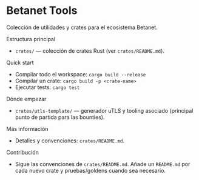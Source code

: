 # Betanet Tools

Colección de utilidades y crates para el ecosistema Betanet.

Estructura principal

- `crates/` — colección de crates Rust (ver `crates/README.md`).

Quick start

- Compilar todo el workspace: `cargo build --release`
- Compilar un crate: `cargo build -p <crate-name>`
- Ejecutar tests: `cargo test`

Dónde empezar

- `crates/utls-template/` — generador uTLS y tooling asociado (principal punto de partida para las bounties).

Más información

- Detalles y convenciones: `crates/README.md`.

Contribución

- Sigue las convenciones de `crates/README.md`. Añade un `README.md` por cada nuevo crate y pruebas/goldens cuando sea necesario.
